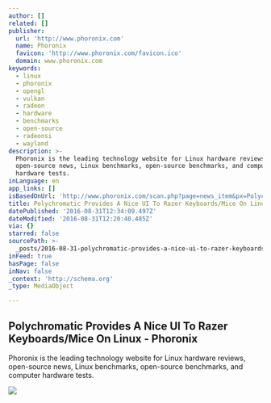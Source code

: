 ```yaml
---
author: []
related: []
publisher:
  url: 'http://www.phoronix.com'
  name: Phoronix
  favicon: 'http://www.phoronix.com/favicon.ico'
  domain: www.phoronix.com
keywords:
  - linux
  - phoronix
  - opengl
  - vulkan
  - radeon
  - hardware
  - benchmarks
  - open-source
  - radeonsi
  - wayland
description: >-
  Phoronix is the leading technology website for Linux hardware reviews,
  open-source news, Linux benchmarks, open-source benchmarks, and computer
  hardware tests.
inLanguage: en
app_links: []
isBasedOnUrl: 'http://www.phoronix.com/scan.php?page=news_item&px=Polychromatic-Razer-Linux'
title: Polychromatic Provides A Nice UI To Razer Keyboards/Mice On Linux - Phoronix
datePublished: '2016-08-31T12:34:09.497Z'
dateModified: '2016-08-31T12:20:40.485Z'
via: {}
starred: false
sourcePath: >-
  _posts/2016-08-31-polychromatic-provides-a-nice-ui-to-razer-keyboardsmice-on.md
inFeed: true
hasPage: false
inNav: false
_context: 'http://schema.org'
_type: MediaObject

---
```

<article style=""><h1>Polychromatic Provides A Nice UI To Razer Keyboards/Mice On Linux - Phoronix</h1><p>Phoronix is the leading technology website for Linux hardware reviews, open-source news, Linux benchmarks, open-source benchmarks, and computer hardware tests.</p><img src="http://www.phoronix.com/assets/categories/hardware.jpg" /></article>